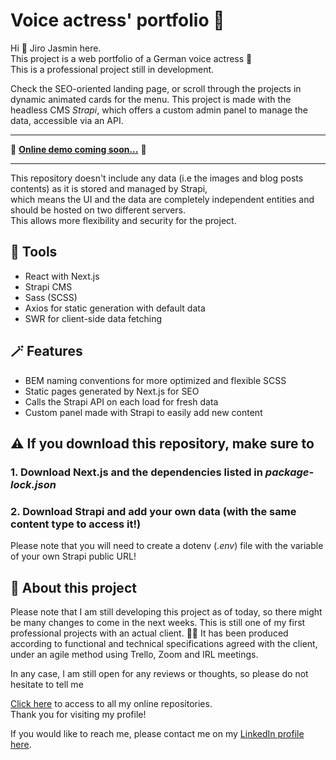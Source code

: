 # Voice actress' portfolio 🎤

Hi 👋 Jiro Jasmin here.  
This project is a web portfolio of a German voice actress 🎤  
This is a professional project still in development.  

Check the SEO-oriented landing page, or scroll through the projects in dynamic animated cards for the menu.
This project is made with the headless CMS *Strapi*, which offers a custom admin panel to manage the data, accessible via an API.

---  
  
🚀 **[Online demo coming soon...](https://jiro-jasmin.github.io)** 🚀  
   
<!-- Alternatively, click here to watch a video demo:  
 
[![VIDEO DEMO ALSO COMING SOON...]()](https://youtu.be/y5jZ0fF9Zq4) -->
  
---
  
This repository doesn't include any data (i.e the images and blog posts contents) as it is stored and managed by Strapi,  
which means the UI and the data are completely independent entities and should be hosted on two different servers.  
This allows more flexibility and security for the project.  

## 🔧 Tools

- React with Next.js
- Strapi CMS
- Sass (SCSS)
- Axios for static generation with default data
- SWR for client-side data fetching

## 🪄 Features

- BEM naming conventions for more optimized and flexible SCSS
- Static pages generated by Next.js for SEO
- Calls the Strapi API on each load for fresh data
- Custom panel made with Strapi to easily add new content

## ⚠️ If you download this repository, make sure to  

### 1. Download Next.js and the dependencies listed in *package-lock.json*

### 2. Download Strapi and add your own data (with the same content type to access it!)
 
Please note that you will need to create a dotenv (*.env*) file with the variable of your own Strapi public URL!

## 📰 About this project  
  
Please note that I am still developing this project as of today, so there might be many changes to come in the next weeks. This is still one of my first professional projects with an actual client. 👨‍💼
It has been produced according to functional and technical specifications agreed with the client, under an agile method using Trello, Zoom and IRL meetings.

In any case, I am still open for any reviews or thoughts, so please do not hesitate to tell me 

[Click here](https://github.com/jiro-jasmin?tab=repositories) to access to all my online repositories.  
Thank you for visiting my profile!  

If you would like to reach me, please contact me on my [LinkedIn profile here](https://www.linkedin.com/in/florian-j-giraud-8449091b8).
